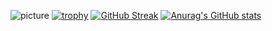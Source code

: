 ![picture](https://avatars.mds.yandex.net/get-images-cbir/372669/b30573g8RpEwAPTDw9LVkQ4566/ocr)
[![trophy](https://github-profile-trophy.vercel.app/?username=xXdatelXx)](https://github.com/ryo-ma/github-profile-trophy)
[![GitHub Streak](https://github-readme-streak-stats.herokuapp.com/?user=xXdatelXx)](https://git.io/streak-stats)
[![Anurag's GitHub stats](https://github-readme-stats.vercel.app/api?username=torvalds)](https://github.com/torvalds/github-readme-stats)
